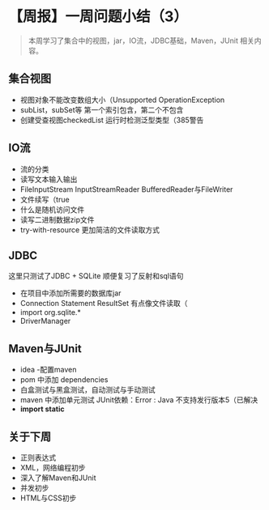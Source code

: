 # 【周报】一周问题小结（3）

> 本周学习了集合中的视图，jar，IO流，JDBC基础，Maven，JUnit 相关内容。

## 集合视图

- 视图对象不能改变数组大小（Unsupported OperationException
- subList，subSet等 第一个索引包含，第二个不包含
- 创建受查视图checkedList 运行时检测泛型类型（385警告

## IO流

- 流的分类
- 读写文本输入输出
- FileInputStream InputStreamReader BufferedReader与FileWriter
- 文件续写（true
- 什么是随机访问文件
- 读写二进制数据zip文件
- try-with-resource 更加简洁的文件读取方式

## JDBC

这里只测试了JDBC + SQLite 顺便复习了反射和sql语句

- 在项目中添加所需要的数据库jar
- Connection Statement ResultSet 有点像文件读取（
- import org.sqlite.*
- DriverManager

## Maven与JUnit

- idea -配置maven
- pom 中添加 dependencies
- 白盒测试与黑盒测试，自动测试与手动测试
- maven 中添加单元测试 JUnit依赖：Error : Java 不支持发行版本5（已解决
- **import static**

## 关于下周

- 正则表达式
- XML，网络编程初步
- 深入了解Maven和JUnit
- 并发初步
- HTML与CSS初步

